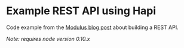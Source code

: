 Example REST API using Hapi
===========================

Code example from the
[Modulus blog post](http://blog.modulus.io/nodejs-and-hapi-create-rest-api)
about building a REST API.

_Note: requires node version 0.10.x_
